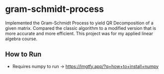 # gram-schmidt-process
Implemented the Gram-Schmidt Process to yield QR Decomposition of a given matrix. Compared the classic algorithm to a modified version that is more accurate and more efficient. This project was for my applied linear algebra course.

## How to Run
- Requires numpy to run -> https://lmgtfy.app/?q=how+to+install+numpy

